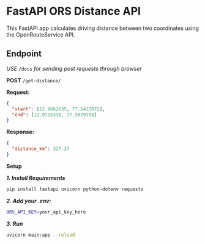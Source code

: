 # FastAPI ORS Distance API

This FastAPI app calculates driving distance between two coordinates using the OpenRouteService API.

## Endpoint

*USE* `/docs` *for sending post requests through browser*

**POST** `/get-distance/`

**Request:**
```json
{
  "start": [12.9662635, 77.5417072],
  "end": [12.9715330, 77.5079758]
}
```

**Response:**
```json
{
  "distance_km": 327.27
}
```

**Setup**

***1. Install Requirements***
```bash
pip install fastapi uvicorn python-dotenv requests
```
***2. Add your .env:***
```bash
ORS_API_KEY=your_api_key_here
```
***3. Run***
```bash
uvicorn main:app --reload
```
